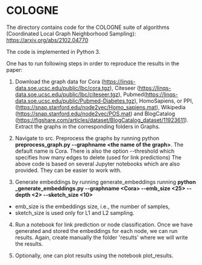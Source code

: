 # COLOGNE

The directory contains code for the COLOGNE suite of algorithms (Coordinated Local Graph Neighborhood Sampling): https://arxiv.org/abs/2102.04770

The code is implemented in Python 3.

One has to run following steps in order to reproduce the results in the paper:

1. Download the graph data for Cora (https://linqs-data.soe.ucsc.edu/public/lbc/cora.tgz), Citeseer (https://linqs-data.soe.ucsc.edu/public/lbc/citeseer.tgz), Pubmed(https://linqs-data.soe.ucsc.edu/public/Pubmed-Diabetes.tgz), HomoSapiens, or PPI, (https://snap.stanford.edu/node2vec/Homo_sapiens.mat), Wikipedia (https://snap.stanford.edu/node2vec/POS.mat) and BlogCatalog (https://figshare.com/articles/dataset/BlogCatalog_dataset/11923611). Extract the graphs in the corresponding folders in Graphs.

2. Navigate to src. Preprocess the graphs by running python **preprocess_graph.py --graphname <the name of the graph\>**. The default name is Cora. There is also the option --threshold which specifies how many edges to delete (used for link predictions)
The above code is based on several Jupyter notebooks which are also provided. They can be easier to work with.

3. Generate embeddings by running generate_embeddings running 
**python _generate_embeddings.py --graphname <Cora\> --emb_size <25\> --depth <2\> --sketch_size <10\>**

- emb_size is the embeddings size, i.e., the number of samples, 
- sketch_size is used only for L1 and L2 sampling.

4. Run a notebook for link prediction or node classification. Once we have generated and stored the embeddings for each node, we can run results. Again, create manually the folder 'results' where we will write the results.

5. Optionally, one can plot results using the notebook plot_results.
